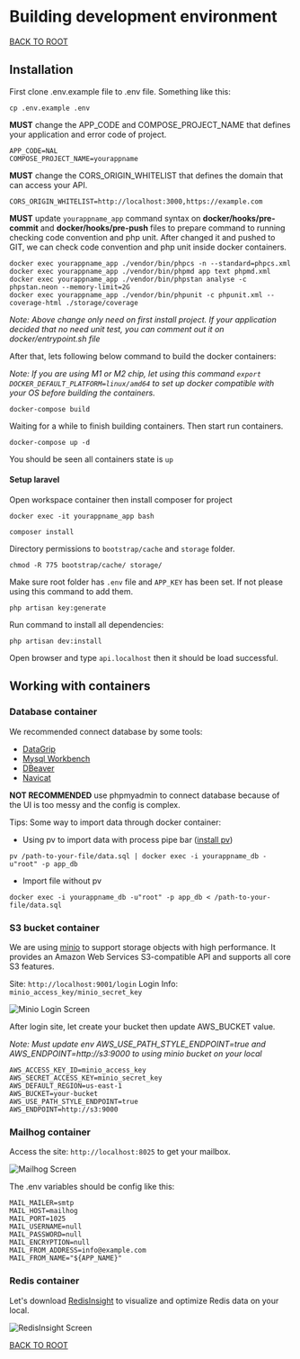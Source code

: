 # Building development environment
[BACK TO ROOT](./../README.md)
## Installation

First clone .env.example file to .env file. Something like this:
```shell
cp .env.example .env
```
**MUST** change the APP_CODE and COMPOSE_PROJECT_NAME that defines your application and error code of project.
```dotenv
APP_CODE=NAL
COMPOSE_PROJECT_NAME=yourappname
```
**MUST** change the CORS_ORIGIN_WHITELIST that defines the domain that can access your API.
```dotenv
CORS_ORIGIN_WHITELIST=http://localhost:3000,https://example.com
```

**MUST** update `yourappname_app` command syntax on **docker/hooks/pre-commit** and **docker/hooks/pre-push** files to prepare command to running checking code convention and php unit. After changed it and pushed to GIT, we can check code convention and php unit inside docker containers. 
```shell
docker exec yourappname_app ./vendor/bin/phpcs -n --standard=phpcs.xml
docker exec yourappname_app ./vendor/bin/phpmd app text phpmd.xml
docker exec yourappname_app ./vendor/bin/phpstan analyse -c phpstan.neon --memory-limit=2G
docker exec yourappname_app ./vendor/bin/phpunit -c phpunit.xml --coverage-html ./storage/coverage
```
*Note: Above change only need on first install project. If your application decided that no need unit test, you can comment out it on docker/entrypoint.sh file*

After that, lets following below command to build the docker containers:

*Note: If you are using M1 or M2 chip, let using this command `export DOCKER_DEFAULT_PLATFORM=linux/amd64` to set up docker compatible with your OS before building the containers.*

```shell
docker-compose build
```

Waiting for a while to finish building containers. Then start run containers.
```shell
docker-compose up -d
```

You should be seen all containers state is `up`

#### Setup laravel
Open workspace container then install composer for project
```shell
docker exec -it yourappname_app bash
```

```shell
composer install
```

Directory permissions to `bootstrap/cache` and `storage` folder.
```shell
chmod -R 775 bootstrap/cache/ storage/
```

Make sure root folder has `.env` file and `APP_KEY` has been set. If not please using this command to add them.
```shell
php artisan key:generate
```

Run command to install all dependencies:

```shell
php artisan dev:install
```

Open browser and type `api.localhost` then it should be load successful.

## Working with containers
### Database container

We recommended connect database by some tools: 

- [DataGrip](https://www.jetbrains.com/datagrip/)
- [Mysql Workbench](https://www.mysql.com/products/workbench/)
- [DBeaver](https://dbeaver.io/)
- [Navicat](https://navicat.com/en/)

**NOT RECOMMENDED** use phpmyadmin to connect database because of the UI is too messy and the config is complex.

Tips: Some way to import data through docker container:

+ Using pv to import data with process pipe bar ([install pv](https://macappstore.org/pv/))
```shell
pv /path-to-your-file/data.sql | docker exec -i yourappname_db -u"root" -p app_db
```

+ Import file without pv
```shell
docker exec -i yourappname_db -u"root" -p app_db < /path-to-your-file/data.sql
```

### S3 bucket container

We are using [minio](https://min.io/docs/minio/container/index.html) to support storage objects with high performance. It provides an Amazon Web Services S3-compatible API and supports all core S3 features.

Site: `http://localhost:9001/login`
Login Info: `minio_access_key/minio_secret_key`

![Minio Login Screen](assets/minio-screen.png)

After login site, let create your bucket then update AWS_BUCKET value.

*Note: Must update env AWS_USE_PATH_STYLE_ENDPOINT=true and AWS_ENDPOINT=http://s3:9000 to using minio bucket on your local*

```dotenv
AWS_ACCESS_KEY_ID=minio_access_key
AWS_SECRET_ACCESS_KEY=minio_secret_key
AWS_DEFAULT_REGION=us-east-1
AWS_BUCKET=your-bucket
AWS_USE_PATH_STYLE_ENDPOINT=true
AWS_ENDPOINT=http://s3:9000
```

### Mailhog container

Access the site: `http://localhost:8025` to get your mailbox. 

![Mailhog Screen](assets/mailhog-screen.png)

The .env variables should be config like this:

```dotenv
MAIL_MAILER=smtp
MAIL_HOST=mailhog
MAIL_PORT=1025
MAIL_USERNAME=null
MAIL_PASSWORD=null
MAIL_ENCRYPTION=null
MAIL_FROM_ADDRESS=info@example.com
MAIL_FROM_NAME="${APP_NAME}"
```

### Redis container

Let's download [RedisInsight](https://redis.io/docs/stack/insight/) to visualize and optimize Redis data on your local.

![RedisInsight Screen](assets/redisinsight-screen.png)

[BACK TO ROOT](./../README.md)
